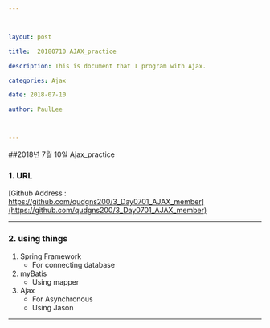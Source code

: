 ```yaml
---



layout: post

title:  20180710 AJAX_practice

description: This is document that I program with Ajax.

categories: Ajax

date: 2018-07-10

author: PaulLee



---
```




##2018년 7월 10일 Ajax_practice



### 1. URL
[Github Address : https://github.com/qudgns200/3_Day0701_AJAX_member](https://github.com/qudgns200/3_Day0701_AJAX_member)
	
***

### 2. using things
1. Spring Framework
	- For connecting database
2. myBatis
	- Using mapper
3. Ajax
	- For Asynchronous
	- Using Jason
***



